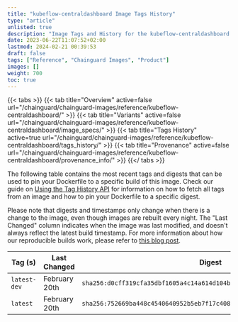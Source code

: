 ```yaml
---
title: "kubeflow-centraldashboard Image Tags History"
type: "article"
unlisted: true
description: "Image Tags and History for the kubeflow-centraldashboard Chainguard Image"
date: 2023-06-22T11:07:52+02:00
lastmod: 2024-02-21 00:39:53
draft: false
tags: ["Reference", "Chainguard Images", "Product"]
images: []
weight: 700
toc: true
---
```


{{< tabs >}}
{{< tab title="Overview" active=false url="/chainguard/chainguard-images/reference/kubeflow-centraldashboard/" >}}
{{< tab title="Variants" active=false url="/chainguard/chainguard-images/reference/kubeflow-centraldashboard/image_specs/" >}}
{{< tab title="Tags History" active=true url="/chainguard/chainguard-images/reference/kubeflow-centraldashboard/tags_history/" >}}
{{< tab title="Provenance" active=false url="/chainguard/chainguard-images/reference/kubeflow-centraldashboard/provenance_info/" >}}
{{</ tabs >}}

The following table contains the most recent tags and digests that can be used to pin your Dockerfile to a specific build of this image. Check our guide on [Using the Tag History API](/chainguard/chainguard-images/using-the-tag-history-api/) for information on how to fetch all tags from an image and how to pin your Dockerfile to a specific digest.

Please note that digests and timestamps only change when there is a change to the image, even though images are rebuilt every night. The "Last Changed" column indicates when the image was last modified, and doesn't always reflect the latest build timestamp. For more information about how our reproducible builds work, please refer to [this blog post](https://www.chainguard.dev/unchained/reproducing-chainguards-reproducible-image-builds).

| Tag (s)       | Last Changed  | Digest                                                                    |
|---------------|---------------|---------------------------------------------------------------------------|
|  `latest-dev` | February 20th | `sha256:d0cff319cfa35dbf1605a4c14a614d104bc97cad2ea2122e41763802a7a33746` |
|  `latest`     | February 20th | `sha256:752669ba448c4540640952b5eb7f17c4089675f1b26e064fbf9c136ee5fa7612` |

